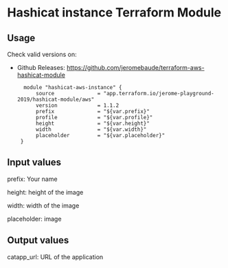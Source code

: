 # Hashicat instance Terraform Module #

## Usage

Check valid versions on:
* Github Releases: <https://github.com/jeromebaude/terraform-aws-hashicat-module>

        module "hashicat-aws-instance" {  
            source              = "app.terraform.io/jerome-playground-2019/hashicat-module/aws"
            version             = 1.1.2
            prefix              = "${var.prefix}"
            profile             = "${var.profile}"
            height              = "${var.height}"
            width               = "${var.width}"
            placeholder         = "${var.placeholder}"
       }


## Input values

prefix: Your name

height: height of the image

width: width of the image

placeholder: image

## Output values

catapp_url: URL of the application
